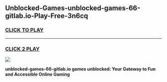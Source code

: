 
## Unblocked-Games-unblocked-games-66-gitlab.io-Play-Free-3n6cq
<h3>
<a href="https://premium76.site?title=unblocked-games-66-gitlab.io&ref=22A">CLICK TO PLAY</a></h3>
<hr>

<h3>
<a href="https://premium76.site?title=unblocked-games-66-gitlab.io&ref=22A">CLICK 2 PLAY</a>
  
</h3>

<a href="https://premium76.site?title=unblocked-games-66-gitlab.io&ref=22A"><img src="https://clearcache.store/games.png"></a>


**unblocked-games-66-gitlab.io games unblocked: Your Gateway to Fun and Accessible Online Gaming**
